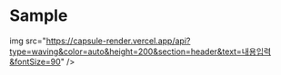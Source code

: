 # Sample
img src="https://capsule-render.vercel.app/api?type=waving&color=auto&height=200&section=header&text=내용입력&fontSize=90" />
